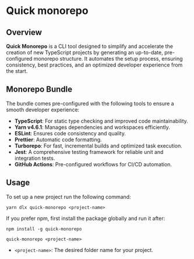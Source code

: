 # Quick monorepo

## Overview

**Quick Monorepo** is a CLI tool designed to simplify and accelerate the creation of new TypeScript projects by
generating an up-to-date, pre-configured monorepo structure.
It automates the setup process, ensuring consistency, best practices,
and an optimized developer experience from the start.

## Monorepo Bundle

The bundle comes pre-configured with the following tools to ensure a smooth developer experience:

- **TypeScript**: For static type checking and improved code maintainability.
- **Yarn v4.6.1**: Manages dependencies and workspaces efficiently.
- **ESLint**: Ensures code consistency and quality.
- **Prettier**: Automatic code formatting.
- **Turborepo**: For fast, incremental builds and optimized task execution.
- **Jest**: A comprehensive testing framework for reliable unit and integration tests.
- **GitHub Actions**: Pre-configured workflows for CI/CD automation.

## Usage

To set up a new project run the following command:

```
yarn dlx quick-monorepo <project-name>
```

If you prefer npm, first install the package globally and run it after:

```
npm install -g quick-monorepo

quick-monorepo <project-name>
```


- `<project-name>`: The desired folder name for your project.

